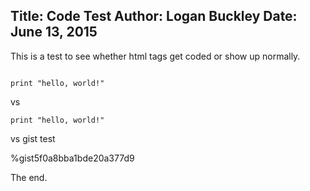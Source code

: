 Title: Code Test
Author: Logan Buckley
Date: June 13, 2015
---
This is a test to see whether html tags get coded or show up normally.

<code>
print "hello, world!"
</code>

vs

    print "hello, world!"


vs gist test

%gist5f0a8bba1bde20a377d9

The end.
